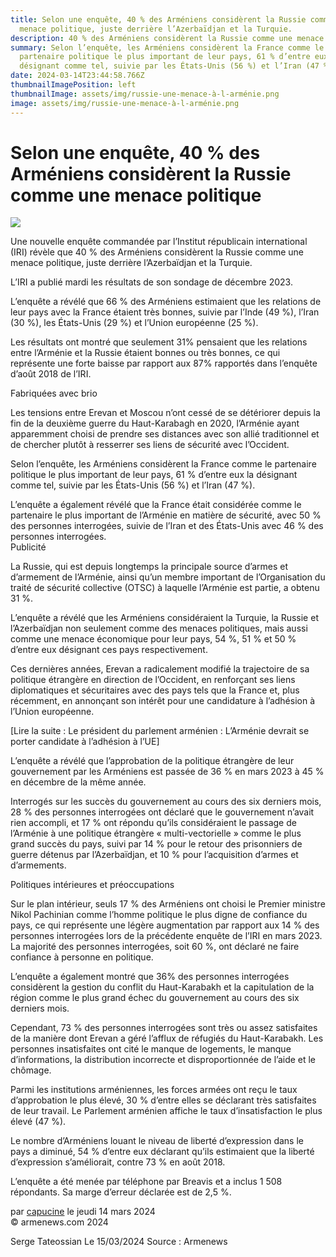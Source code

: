 ```yaml
---
title: Selon une enquête, 40 % des Arméniens considèrent la Russie comme une
  menace politique, juste derrière l’Azerbaïdjan et la Turquie.
description: 40 % des Arméniens considèrent la Russie comme une menace politique
summary: Selon l’enquête, les Arméniens considèrent la France comme le
  partenaire politique le plus important de leur pays, 61 % d’entre eux la
  désignant comme tel, suivie par les États-Unis (56 %) et l’Iran (47 %).
date: 2024-03-14T23:44:58.766Z
thumbnailImagePosition: left
thumbnailImage: assets/img/russie-une-menace-à-l-arménie.png
image: assets/img/russie-une-menace-à-l-arménie.png
---
```

<!--StartFragment-->

# Selon une enquête, 40 % des Arméniens considèrent la Russie comme une menace politique

![](https://www.armenews.com/local/cache-gd2/d4/b063fc94a772b7c1bfeddbb70f6ec5.png)

Une nouvelle enquête commandée par l’Institut républicain international (IRI) révèle que 40 % des Arméniens considèrent la Russie comme une menace politique, juste derrière l’Azerbaïdjan et la Turquie.

L’IRI a publié mardi les résultats de son sondage de décembre 2023.

L’enquête a révélé que 66 % des Arméniens estimaient que les relations de leur pays avec la France étaient très bonnes, suivie par l’Inde (49 %), l’Iran (30 %), les États-Unis (29 %) et l’Union européenne (25 %).

Les résultats ont montré que seulement 31% pensaient que les relations entre l’Arménie et la Russie étaient bonnes ou très bonnes, ce qui représente une forte baisse par rapport aux 87% rapportés dans l’enquête d’août 2018 de l’IRI.

Fabriquées avec brio

Les tensions entre Erevan et Moscou n’ont cessé de se détériorer depuis la fin de la deuxième guerre du Haut-Karabagh en 2020, l’Arménie ayant apparemment choisi de prendre ses distances avec son allié traditionnel et de chercher plutôt à resserrer ses liens de sécurité avec l’Occident.

Selon l’enquête, les Arméniens considèrent la France comme le partenaire politique le plus important de leur pays, 61 % d’entre eux la désignant comme tel, suivie par les États-Unis (56 %) et l’Iran (47 %).

L’enquête a également révélé que la France était considérée comme le partenaire le plus important de l’Arménie en matière de sécurité, avec 50 % des personnes interrogées, suivie de l’Iran et des États-Unis avec 46 % des personnes interrogées.\
Publicité

La Russie, qui est depuis longtemps la principale source d’armes et d’armement de l’Arménie, ainsi qu’un membre important de l’Organisation du traité de sécurité collective (OTSC) à laquelle l’Arménie est partie, a obtenu 31 %.

L’enquête a révélé que les Arméniens considéraient la Turquie, la Russie et l’Azerbaïdjan non seulement comme des menaces politiques, mais aussi comme une menace économique pour leur pays, 54 %, 51 % et 50 % d’entre eux désignant ces pays respectivement.

Ces dernières années, Erevan a radicalement modifié la trajectoire de sa politique étrangère en direction de l’Occident, en renforçant ses liens diplomatiques et sécuritaires avec des pays tels que la France et, plus récemment, en annonçant son intérêt pour une candidature à l’adhésion à l’Union européenne.

\[Lire la suite : Le président du parlement arménien : L’Arménie devrait se porter candidate à l’adhésion à l’UE]

L’enquête a révélé que l’approbation de la politique étrangère de leur gouvernement par les Arméniens est passée de 36 % en mars 2023 à 45 % en décembre de la même année.

Interrogés sur les succès du gouvernement au cours des six derniers mois, 28 % des personnes interrogées ont déclaré que le gouvernement n’avait rien accompli, et 17 % ont répondu qu’ils considéraient le passage de l’Arménie à une politique étrangère « multi-vectorielle » comme le plus grand succès du pays, suivi par 14 % pour le retour des prisonniers de guerre détenus par l’Azerbaïdjan, et 10 % pour l’acquisition d’armes et d’armements.

Politiques intérieures et préoccupations

Sur le plan intérieur, seuls 17 % des Arméniens ont choisi le Premier ministre Nikol Pachinian comme l’homme politique le plus digne de confiance du pays, ce qui représente une légère augmentation par rapport aux 14 % des personnes interrogées lors de la précédente enquête de l’IRI en mars 2023. La majorité des personnes interrogées, soit 60 %, ont déclaré ne faire confiance à personne en politique.

L’enquête a également montré que 36% des personnes interrogées considèrent la gestion du conflit du Haut-Karabakh et la capitulation de la région comme le plus grand échec du gouvernement au cours des six derniers mois.

Cependant, 73 % des personnes interrogées sont très ou assez satisfaites de la manière dont Erevan a géré l’afflux de réfugiés du Haut-Karabakh. Les personnes insatisfaites ont cité le manque de logements, le manque d’informations, la distribution incorrecte et disproportionnée de l’aide et le chômage.

Parmi les institutions arméniennes, les forces armées ont reçu le taux d’approbation le plus élevé, 30 % d’entre elles se déclarant très satisfaites de leur travail. Le Parlement arménien affiche le taux d’insatisfaction le plus élevé (47 %).

Le nombre d’Arméniens louant le niveau de liberté d’expression dans le pays a diminué, 54 % d’entre eux déclarant qu’ils estimaient que la liberté d’expression s’améliorait, contre 73 % en août 2018.

L’enquête a été menée par téléphone par Breavis et a inclus 1 508 répondants. Sa marge d’erreur déclarée est de 2,5 %.

par [capucine](https://www.armenews.com/spip.php?page=auteur&id_auteur=541) le jeudi 14 mars 2024\
© armenews.com 2024

S﻿erge Tateossian Le 15/03/2024   Source : Armenews